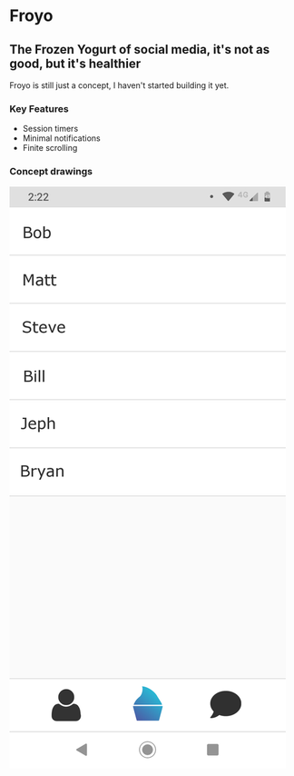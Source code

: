 # Froyo
## The Frozen Yogurt of social media, it's not as good, but it's healthier
Froyo is still just a concept, I haven't started building it yet.
### Key Features
- Session timers
- Minimal notifications
- Finite scrolling
### Concept drawings
<img alt='Messages' src='./Blueprints/Messages.png'/>

